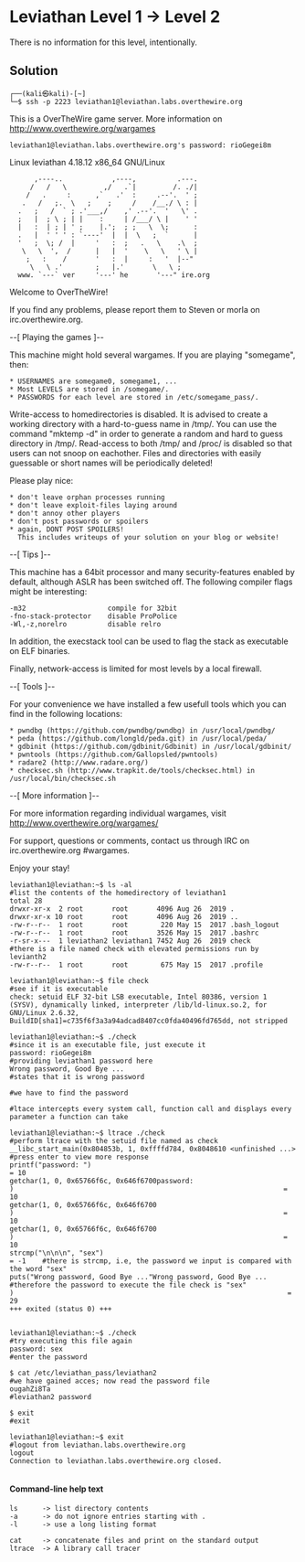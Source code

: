 # Leviathan Level 1 → Level 2
There is no information for this level, intentionally.

## Solution

```                                                                                                                                                                       
┌──(kali㉿kali)-[~]
└─$ ssh -p 2223 leviathan1@leviathan.labs.overthewire.org
```
This is a OverTheWire game server. More information on http://www.overthewire.org/wargames

```
leviathan1@leviathan.labs.overthewire.org's password: rioGegei8m
```
Linux leviathan 4.18.12 x86_64 GNU/Linux
```               
      ,----..            ,----,          .---. 
     /   /   \         ,/   .`|         /. ./|
    /   .     :      ,`   .'  :     .--'.  ' ;
   .   /   ;.  \   ;    ;     /    /__./ \ : |
  .   ;   /  ` ; .'___,/    ,' .--'.  '   \' .
  ;   |  ; \ ; | |    :     | /___/ \ |    ' ' 
  |   :  | ; | ' ;    |.';  ; ;   \  \;      : 
  .   |  ' ' ' : `----'  |  |  \   ;  `      |
  '   ;  \; /  |     '   :  ;   .   \    .\  ; 
   \   \  ',  /      |   |  '    \   \   ' \ |
    ;   :    /       '   :  |     :   '  |--"  
     \   \ .'        ;   |.'       \   \ ;     
  www. `---` ver     '---' he       '---" ire.org     
 ```              
              
Welcome to OverTheWire!

If you find any problems, please report them to Steven or morla on
irc.overthewire.org.

--[ Playing the games ]--

  This machine might hold several wargames. 
  If you are playing "somegame", then:

    * USERNAMES are somegame0, somegame1, ...
    * Most LEVELS are stored in /somegame/.
    * PASSWORDS for each level are stored in /etc/somegame_pass/.

  Write-access to homedirectories is disabled. It is advised to create a
  working directory with a hard-to-guess name in /tmp/.  You can use the
  command "mktemp -d" in order to generate a random and hard to guess
  directory in /tmp/.  Read-access to both /tmp/ and /proc/ is disabled
  so that users can not snoop on eachother. Files and directories with 
  easily guessable or short names will be periodically deleted!

  Please play nice:
      
    * don't leave orphan processes running
    * don't leave exploit-files laying around
    * don't annoy other players
    * don't post passwords or spoilers
    * again, DONT POST SPOILERS! 
      This includes writeups of your solution on your blog or website!

--[ Tips ]--

  This machine has a 64bit processor and many security-features enabled
  by default, although ASLR has been switched off.  The following
  compiler flags might be interesting:

    -m32                    compile for 32bit
    -fno-stack-protector    disable ProPolice
    -Wl,-z,norelro          disable relro 

  In addition, the execstack tool can be used to flag the stack as
  executable on ELF binaries.

  Finally, network-access is limited for most levels by a local
  firewall.

--[ Tools ]--

 For your convenience we have installed a few usefull tools which you can find
 in the following locations:

    * pwndbg (https://github.com/pwndbg/pwndbg) in /usr/local/pwndbg/
    * peda (https://github.com/longld/peda.git) in /usr/local/peda/
    * gdbinit (https://github.com/gdbinit/Gdbinit) in /usr/local/gdbinit/
    * pwntools (https://github.com/Gallopsled/pwntools)
    * radare2 (http://www.radare.org/)
    * checksec.sh (http://www.trapkit.de/tools/checksec.html) in /usr/local/bin/checksec.sh

--[ More information ]--

  For more information regarding individual wargames, visit
  http://www.overthewire.org/wargames/

  For support, questions or comments, contact us through IRC on
  irc.overthewire.org #wargames.

  Enjoy your stay!
```
leviathan1@leviathan:~$ ls -al                                                   #list the contents of the homedirectory of leviathan1
total 28
drwxr-xr-x  2 root       root       4096 Aug 26  2019 .
drwxr-xr-x 10 root       root       4096 Aug 26  2019 ..
-rw-r--r--  1 root       root        220 May 15  2017 .bash_logout
-rw-r--r--  1 root       root       3526 May 15  2017 .bashrc
-r-sr-x---  1 leviathan2 leviathan1 7452 Aug 26  2019 check                      #there is a file named check with elevated permissions run by levianth2
-rw-r--r--  1 root       root        675 May 15  2017 .profile

leviathan1@leviathan:~$ file check                                               #see if it is executable
check: setuid ELF 32-bit LSB executable, Intel 80386, version 1 (SYSV), dynamically linked, interpreter /lib/ld-linux.so.2, for GNU/Linux 2.6.32, BuildID[sha1]=c735f6f3a3a94adcad8407cc0fda40496fd765dd, not stripped

leviathan1@leviathan:~$ ./check                                                   #since it is an executable file, just execute it     
password: rioGegei8m                                                              #providing leviathan1 password here 
Wrong password, Good Bye ...                                                      #states that it is wrong password
                                                                                  #we have to find the password 
                                                                                  #ltace intercepts every system call, function call and displays every parameter a function can take
                                                                                  
leviathan1@leviathan:~$ ltrace ./check                                            #perform ltrace with the setuid file named as check
__libc_start_main(0x804853b, 1, 0xffffd784, 0x8048610 <unfinished ...>            #press enter to view more response
printf("password: ")                                                                                   = 10
getchar(1, 0, 0x65766f6c, 0x646f6700password: 
)                                                                  = 10
getchar(1, 0, 0x65766f6c, 0x646f6700
)                                                                  = 10
getchar(1, 0, 0x65766f6c, 0x646f6700
)                                                                  = 10
strcmp("\n\n\n", "sex")                                                                                = -1    #there is strcmp, i.e, the password we input is compared with the word "sex"
puts("Wrong password, Good Bye ..."Wrong password, Good Bye ...                                                #therefore the password to execute the file check is "sex"
)                                                                   = 29
+++ exited (status 0) +++


leviathan1@leviathan:~$ ./check                                                   #try executing this file again
password: sex                                                                     #enter the password

$ cat /etc/leviathan_pass/leviathan2                                              #we have gained acces; now read the password file
ougahZi8Ta                                                                        #leviathan2 password

$ exit                                                                            #exit

leviathan1@leviathan:~$ exit                                                      #logout from leviathan.labs.overthewire.org
logout
Connection to leviathan.labs.overthewire.org closed.
                            
```
#### Command-line help text
```
ls      -> list directory contents
-a      -> do not ignore entries starting with .
-l      -> use a long listing format

cat     -> concatenate files and print on the standard output
ltrace  -> A library call tracer
```
